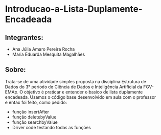 # Introducao-a-Lista-Duplamente-Encadeada

## Integrantes:
- Ana Júlia Amaro Pereira Rocha
- Maria Eduarda Mesquita Magalhães

## Sobre:
Trata-se de uma atividade simples proposta na disciplina Estrutura de Dados do 3° período de Ciência de Dados e Inteligência Artificial da FGV-EMAp. O objetivo é praticar e entender o basico de lista duplamente encadeada. Usamos o código base desenvolvido em aula com o professor e entao foi feito, como pedido:

- função insertAfter
- função deletebyValue
- função searchbyValue
- Driver code testando todas as funções
